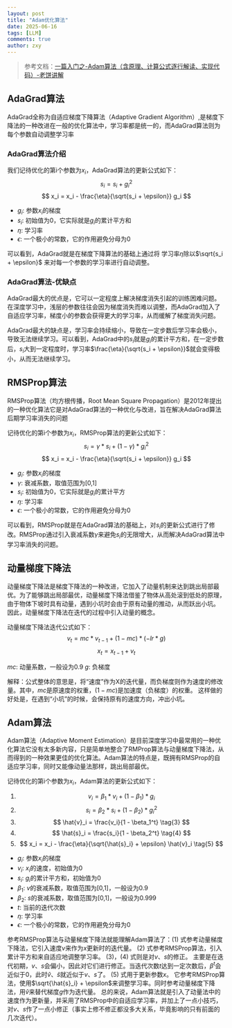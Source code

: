 ```yaml
---
layout: post
title: "Adam优化算法"
date: 2025-06-16
tags: [LLM]
comments: true
author: zxy
---
```


> 参考文档：[一篇入门之-Adam算法（含原理、计算公式逐行解读、实现代码）-老饼讲解](https://www.bbbdata.com/text/700)

## AdaGrad算法

AdaGrad全称为自适应梯度下降算法（Adaptive Gradient Algorithm）,是梯度下降法的一种改进在一般的优化算法中，学习率都是统一的，而AdaGrad算法则为每个参数自动调整学习率

### AdaGrad算法介绍   

我们记待优化的第i个参数为$x_i$，AdaGrad算法的更新公式如下： $$ s_i = s_i + g_i^2 $$ $$ x_i = x_i - \frac{\eta}{\sqrt{s_i + \epsilon}} g_i $$ 

- $g_i$: 参数$x_i$的梯度 
- $s_i$: 初始值为0，它实际就是$g_i$的累计平方和 
-  $\eta$: 学习率 
-  $\epsilon$: 一个极小的常数，它的作用避免分母为0 

可以看到，AdaGrad就是在梯度下降算法的基础上通过将 学习率$\eta$除以$\sqrt{s_i + \epsilon}$ 来对每一个参数的学习率进行自动调整。 

### AdaGrad算法-优缺点

 AdaGrad最大的优点是，它可以一定程度上解决梯度消失引起的训练困难问题。在深度学习中，浅层的参数往往会因为梯度消失而难以调整，而AdaGrad加入了自适应学习率，梯度小的参数会获得更大的学习率，从而缓解了梯度消失问题。 

AdaGrad最大的缺点是，学习率会持续缩小，导致在一定步数后学习率会极小，导致无法继续学习。可以看到，AdaGrad中的$s_i$就是$g_i$的累计平方和，在一定步数后，$s_i$大到一定程度时，学习率$\frac{\eta}{\sqrt{s_i + \epsilon}}$就会变得极小，从而无法继续学习。



## RMSProp算法

RMSProp算法（均方根传播，Root Mean Square Propagation‌）是2012年提出的一种优化算法它是对AdaGrad算法的一种优化与改进，旨在解决AdaGrad算法后期学习率消失的问题

记待优化的第i个参数为$x_i$，RMSProp算法的更新公式如下： $$ s_i = \gamma * s_i + (1 - \gamma) * g_i^2 $$          $$ x_i = x_i - \frac{\eta}{\sqrt{s_i + \epsilon}} g_i $$ 

- $g_i$: 参数$x_i$的梯度 
- $\gamma$: 衰减系数，取值范围为[0,1] 
- $s_i$: 初始值为0，它实际就是$g_i$的累计平方 
- $\eta$: 学习率 
- $\epsilon$: 一个极小的常数，它的作用避免分母为0 

可以看到，RMSProp就是在AdaGrad算法的基础上，对$s_i$的更新公式进行了修改。RMSProp通过引入衰减系数$\gamma$来避免$s_i$的无限增大，从而解决AdaGrad算法中学习率消失的问题。



## 动量梯度下降法

动量梯度下降法是梯度下降法的一种改进，它加入了动量机制来达到跳出局部最优。为了能够跳出局部最优，动量梯度下降法借鉴了物体从高处滚到低处的原理，由于物体下坡时具有动量，遇到小坑时会由于原有动量的推动，从而跃出小坑。 因此，动量梯度下降法在迭代的过程中引入动量的概念。 

动量梯度下降法迭代公式如下： $$ v_t = mc * v_{t-1} + (1 - mc) * (-lr * g) $$                 $$ x_t = x_{t-1} + v_t $$ 

$mc$: 动量系数，一般设为0.9          $g$: 负梯度 

解释：公式整体的意思是，将“速度”作为X的迭代量，而负梯度则作为速度的修改量。其中，$mc$是原速度的权重，$(1-mc)$是加速度（负梯度）的权重。 这样做的好处是，在遇到“小坑”的时候，会保持原有的速度方向，冲出小坑。



## Adam算法

Adam算法（Adaptive Moment Estimation）是目前深度学习中最常用的一种优化算法它没有太多新内容，只是简单地整合了RMProp算法与动量梯度下降法，从而得到的一种效果更佳的优化算法。Adam算法的特点是，既拥有RMSProp的自适应学习率，同时又能像动量法那样，跳出局部最优。 

记待优化的第i个参数为$x_i$，Adam算法的更新公式如下：

1.  $$ v_i = \beta_1 * v_i + (1 - \beta_1) * g_i \tag{1} $$ 
2. $$ s_i = \beta_2 * s_i + (1 - \beta_2) * g_i^2 \tag{2} $$ 
3. $$ \hat{v}_i = \frac{v_i}{1 - \beta_1^t} \tag{3} $$ 
4. $$ \hat{s}_i = \frac{s_i}{1 - \beta_2^t} \tag{4} $$ 
5. $$ x_i = x_i - \frac{\eta}{\sqrt{\hat{s}_i} + \epsilon} \hat{v}_i \tag{5} $$ 

- $g_i$: 参数$x_i$的梯度 
- $v_i$: $x_i$的速度，初始值为0 
- $s_i$: $g_i$的累计平方和，初始值为0 
- $\beta_1$: $v$的衰减系数，取值范围为[0,1]，一般设为0.9 
- $\beta_2$: $s$的衰减系数，取值范围为[0,1]，一般设为0.999 
- $t$: 当前的迭代次数 
- $\eta$: 学习率 
- $\epsilon$: 一个极小的常数，它的作用避免分母为0

参考RMSProp算法与动量梯度下降法就能理解Adam算法了：(1) 式参考动量梯度下降法，它引入速度$v$来作为$x$更新时的迭代量。 (2) 式参考RMSProp算法，引入累计平方和来自适应地调整学习率。 (3)，(4) 式则是对$v$、$s$的修正。 主要是在迭代初期，$v$、$s$会偏小，因此对它们进行修正。当迭代次数$t$达到一定次数后，$\beta^t$会近似于0，此时$\hat{v}$、$\hat{s}$就近似于$v$、$s$了。 (5) 式用于更新参数$x$。 它参考RMSProp算法，使用$\sqrt{\hat{s}_i} + \epsilon$来调整学习率。同时参考动量梯度下降法，用$\hat{v}$来替代梯度$g$作为迭代量。 总的来说，Adam算法就是引入了动量法中的速度作为更新量，并采用了RMSProp中的自适应学习率，并加上了一点小技巧，对$v$、$s$作了一点小修正（事实上修不修正都没多大关系，毕竟影响的只有前面的几次迭代）。
